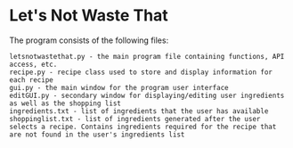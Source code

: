 # Let's Not Waste That

The program consists of the following files:

    letsnotwastethat.py - the main program file containing functions, API access, etc.
    recipe.py - recipe class used to store and display information for each recipe
    gui.py - the main window for the program user interface
    editGUI.py - secondary window for displaying/editing user ingredients as well as the shopping list
    ingredients.txt - list of ingredients that the user has available
    shoppinglist.txt - list of ingredients generated after the user selects a recipe. Contains ingredients required for the recipe that are not found in the user's ingredients list
